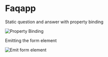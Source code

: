 # Faqapp

Static question and answer with property binding

![Property Binding](../master/images/1.png)

Emitting the form element

![Emit form element](../master/images/2.png)

